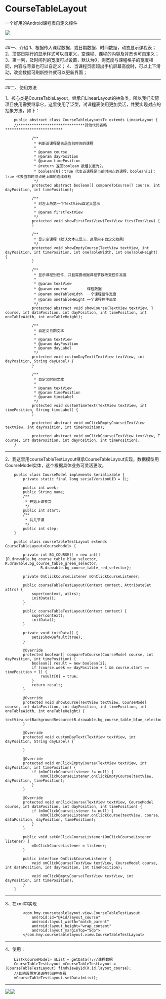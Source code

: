 # CourseTableLayout
一个好用的Android课程表自定义控件

![](https://github.com/HMY314/CourseTableLayout/blob/master/imageCache/course_table.gif)

----------
##一、介绍
        1、根据传入课程数据，或日期数据、时间数据，动态显示课程表；
        2、顶部日期行的显示样式可以自定义，空课程、课程的内容及背景也可自定义；
        3、第一列，及时间列的宽度可以设置，默认为0，则宽度与课程格子的宽度相同，内容与背景也可以自定义；
        4、当课程页面超出手机屏幕高度时，可以上下滑动，改变数据可刷新控件就可以更新界面；

----------
##二、使用方法

1、核心类是CourseTableLayout<T>，继承自LinearLayout的抽象类，所以我们实际项目使用需要继承它，这里使用了泛型，试课程表使用更加灵活，并要实现对应的抽象方法，如下：

        public abstract class CourseTableLayout<T> extends LinearLayout {
        //******************************其他代码省略**************************

                /**
                 * 判断该课程是否是当前时间的课程
                 *
                 * @param course
                 * @param dayPosition
                 * @param timePosition
                 * @return 返回boolean 数组长度为2，
                 * boolean[0]：true 代表该课程是当前时间点的课程，boolean[1]：true 代表当前时间点是上面的连续课程
                 */
                protected abstract boolean[] compareToCourse(T course, int dayPosition, int timePosition);

                /**
                 * 对左上角第一个TextView自定义显示
                 *
                 * @param firstTextView
                 */
                protected void showFirstTextView(TextView firstTextView) {
                }

                /**
                 * 显示空课程（默认文本已显示，这里用于自定义效果）
                 */
                protected void showEmptyCourse(TextView textView, int dayPosition, int timePosition, int oneTableWidth, int oneTableHeight) {
                }

                /**
                 * 显示课程到控件，并且需要根据课程节数改变控件高度
                 *
                 * @param textView
                 * @param course         课程数据
                 * @param oneTableWidth  一个课程控件宽度
                 * @param oneTableHeight 一个课程控件高度
                 */
                protected abstract void showCourse(TextView textView, T course, int dataPosition, int dayPosition, int timePosition, int oneTableWidth, int oneTableHeight);

                /**
                 * 自定义日期文本
                 *
                 * @param textView
                 * @param dayPosition
                 * @param dayLabel
                 */
                protected void customDayText(TextView textView, int dayPosition, String dayLabel) {
                }

                /**
                 * 自定义时间文本
                 *
                 * @param textView
                 * @param timePosition
                 * @param timeLabel
                 */
                protected void customTimeText(TextView textView, int timePosition, String timeLabel) {
                }

                protected abstract void onClickEmptyCourse(TextView textView, int dayPosition, int timePosition);

                protected abstract void onClickCourse(TextView textView, T course, int dataPosition, int dayPosition, int timePosition);
        }

----------
2、我这里用courseTableTestLayout继承CourseTableLayout实现，数据模型用CourseModel实体，这个根据具体业务可灵活更改。

        public class CourseModel implements Serializable {
            private static final long serialVersionUID = 1L;

            public int week;
            public String name;
            /**
             * 开始上课节次
             */
            public int start;
            /**
             * 共几节课
             */
            public int step;
        }

        public class courseTableTestLayout extends CourseTableLayout<CourseModel> {

            private int BG_COURSE[] = new int[]{R.drawable.bg_course_table_blue_selector, R.drawable.bg_course_table_green_selector,
                    R.drawable.bg_course_table_red_selector};

            private OnClickCourseListener mOnClickCourseListener;

            public courseTableTestLayout(Context context, AttributeSet attrs) {
                super(context, attrs);
                initData();
            }

            public courseTableTestLayout(Context context) {
                super(context);
                initData();
            }

            private void initData() {
                setIsShowDefault(true);
            }

            @Override
            protected boolean[] compareToCourse(CourseModel course, int dayPosition, int timePosition) {
                boolean[] result = new boolean[2];
                if (course.week == dayPosition + 1 && course.start == timePosition + 1) {
                    result[0] = true;
                }
                return result;
            }

            @Override
            protected void showCourse(TextView textView, CourseModel course, int dataPosition, int dayPosition, int timePosition, int oneTableWidth, int oneTableHeight) {
                textView.setBackgroundResource(R.drawable.bg_course_table_blue_selector);
            }

            @Override
            protected void customDayText(TextView textView, int dayPosition, String dayLabel) {

            }

            @Override
            protected void onClickEmptyCourse(TextView textView, int dayPosition, int timePosition) {
                if (mOnClickCourseListener != null) {
                    mOnClickCourseListener.onClickEmptyCourse(textView, dayPosition, timePosition);
                }
            }

            @Override
            protected void onClickCourse(TextView textView, CourseModel course, int dataPosition, int dayPosition, int timePosition) {
                if (mOnClickCourseListener != null) {
                    mOnClickCourseListener.onClickCourse(textView, course, dataPosition, dayPosition, timePosition);
                }
            }

            public void setOnClickCourseListener(OnClickCourseListener listener) {
                mOnClickCourseListener = listener;
            }

            public interface OnClickCourseListener {
                void onClickCourse(TextView textView, CourseModel course, int dataPosition, int dayPosition, int timePosition);

                void onClickEmptyCourse(TextView textView, int dayPosition, int timePosition);
            }
        }

----------
3、在xml中实现

            <com.hmy.coursetablelayout.view.CourseTableTestLayout
                android:id="@+id/layout_course"
                android:layout_width="match_parent"
                android:layout_height="wrap_content"
                android:layout_marginTop="5dp">
            </com.hmy.coursetablelayout.view.CourseTableTestLayout>

----------
4、使用：

        List<CourseModel> mList = getData();//课程数据
        CourseTableTestLayout mCourseTableTestLayout = (CourseTableTestLayout) findViewById(R.id.layout_course);
        //其他设置方法请在代码中查看
        mCourseTableTestLayout.setData(mList);

----------

![](https://github.com/HMY314/CourseTableLayout/blob/master/imageCache/course_table1.png)![](https://github.com/HMY314/CourseTableLayout/blob/master/imageCache/course_table2.png)
